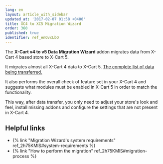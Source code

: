```yaml
---
lang: en
layout: article_with_sidebar
updated_at: '2017-02-07 01:58 +0400'
title: XC4 to XC5 Migration Wizard
order: 360
published: true
identifier: ref_enOvcLbO
---
```

The **X-Cart v4 to v5 Data Migration Wizard** addon migrates data from X-Cart 4 based store to X-Cart&nbsp;5. 

It migrates almost all X-Cart 4 data to X-Cart 5.
[The complete list of data being transferred.](https://kb.x-cart.com/general_setup/migration/migration-from-xcart4-to-xcart5.html#what-data-is-migrated "XC4 to XC5 Migration Wizard")

It also performs the overall check of feature set in your X-Cart 4 and suggests what modules must be enabled in X-Cart 5 in order to match the functionality.

This way, after data transfer, you only need to adjust your store's look and feel, install missing addons and configure the settings that are not present in X-Cart 4.

## Helpful links
* {% link "Migration Wizard's system requirements" ref_2h75KMlS#system-requirements %}
* {% link "How to perform the migration" ref_2h75KMlS#migration-process %}